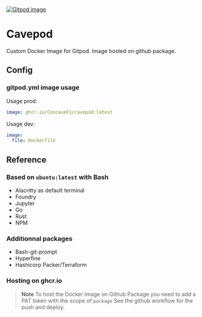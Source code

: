 [![Gitpod image](https://img.shields.io/badge/Gitpod-ready--to--code-908a85?logo=gitpod)](https://gitpod.io/#https://github.com/ConcaveFi/cavepod)

# Cavepod

Custom Docker Image for Gitpod. Image hosted on github package.

## Config

### gitpod.yml image usage

Usage prod:

```yml
image: ghcr.io/ConcaveFi/cavepod:latest
```

Usage dev:
```yml
image:
  file: Dockerfile
```

## Reference

### Based on `ubuntu:latest` with Bash

 - Alacritty as default terminal
 - Foundry
 - Jupyter
 - Go
 - Rust
 - NPM

### Additionnal packages

 - Bash-git-prompt
 - Hyperfine
 - Hashicorp Packer/Terraform

 ### Hosting on ghcr.io

 > **Note**
 > To host the Docker Image on Github Package you need to add a PAT token with the scope of `package`
 > See the github workflow for the push and deploy.
 